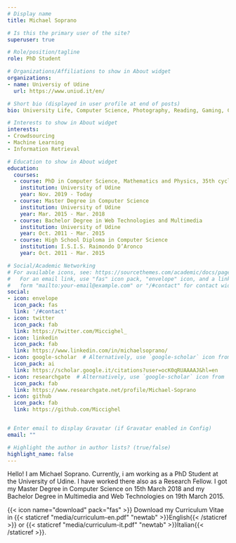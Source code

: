 ```yaml
---
# Display name
title: Michael Soprano

# Is this the primary user of the site?
superuser: true

# Role/position/tagline
role: PhD Student

# Organizations/Affiliations to show in About widget
organizations:
- name: Universiy of Udine
  url: https://www.uniud.it/en/

# Short bio (displayed in user profile at end of posts)
bio: University Life, Computer Science, Photography, Reading, Gaming, Comics. PhD Student at the University of Udine. That's me.

# Interests to show in About widget
interests:
- Crowdsourcing
- Machine Learning
- Information Retrieval

# Education to show in About widget
education:
  courses:
  - course: PhD in Computer Science, Mathematics and Physics, 35th cycle.
    institution: University of Udine
    year: Nov. 2019 - Today
  - course: Master Degree in Computer Science
    institution: University of Udine
    year: Mar. 2015 - Mar. 2018
  - course: Bachelor Degree in Web Technologies and Multimedia
    institution: University of Udine
    year: Oct. 2011 - Mar. 2015
  - course: High School Diploma in Computer Science
    institution: I.S.I.S. Raimondo D’Aronco
    year: Oct. 2011 - Mar. 2015

# Social/Academic Networking
# For available icons, see: https://sourcethemes.com/academic/docs/page-builder/#icons
#   For an email link, use "fas" icon pack, "envelope" icon, and a link in the
#   form "mailto:your-email@example.com" or "/#contact" for contact widget.
social:
- icon: envelope
  icon_pack: fas
  link: '/#contact'
- icon: twitter
  icon_pack: fab
  link: https://twitter.com/Miccighel_
- icon: linkedin
  icon_pack: fab
  link: https://www.linkedin.com/in/michaelsoprano/
- icon: google-scholar  # Alternatively, use `google-scholar` icon from `ai` icon pack
  icon_pack: ai
  link: https://scholar.google.it/citations?user=ocK0qRUAAAAJ&hl=en
- icon: researchgate  # Alternatively, use `google-scholar` icon from `ai` icon pack
  icon_pack: fab
  link: https://www.researchgate.net/profile/Michael-Soprano
- icon: github
  icon_pack: fab
  link: https://github.com/Miccighel


# Enter email to display Gravatar (if Gravatar enabled in Config)
email: ""

# Highlight the author in author lists? (true/false)
highlight_name: false
---
```


Hello! I am Michael Soprano. Currently, i am working as a PhD Student at the University of Udine. 
I have worked there also as a Research Fellow. I got my Master Degree in Computer Science on 15th March 2018 
and my Bachelor Degree in Multimedia and Web Technologies on 19th March 2015.

{{< icon name="download" pack="fas" >}} Download my Curriculum Vitae in {{< staticref "media/curriculum-en.pdf" "newtab" >}}English{{< /staticref >}} or {{< staticref "media/curriculum-it.pdf" "newtab" >}}Italian{{< /staticref >}}.
